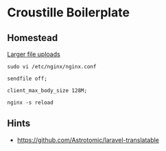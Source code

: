 # Croustille Boilerplate

## Homestead

[Larger file uploads](https://murfitt.net/blog/getting-laravel-homestead-work-larger-file-uploads)

```
sudo vi /etc/nginx/nginx.conf
```

`sendfile off;`

`client_max_body_size 128M;`

```
nginx -s reload
```

## Hints

-   https://github.com/Astrotomic/laravel-translatable
